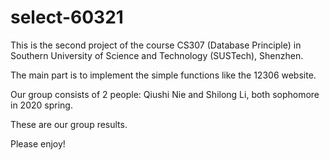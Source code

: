 # select-60321
This is the second project of the course CS307 (Database Principle) in Southern University of Science and Technology (SUSTech), Shenzhen.

The main part is to implement the simple functions like the 12306 website. 

Our group consists of 2 people: Qiushi Nie and Shilong Li, both sophomore in 2020 spring.

These are our group results.

Please enjoy!
